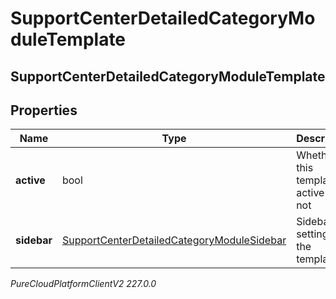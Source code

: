 # SupportCenterDetailedCategoryModuleTemplate

## SupportCenterDetailedCategoryModuleTemplate

## Properties

|Name | Type | Description | Notes|
|------------ | ------------- | ------------- | -------------|
| **active** | bool | Whether this template is active or not | |
| **sidebar** | [SupportCenterDetailedCategoryModuleSidebar](SupportCenterDetailedCategoryModuleSidebar) | Sidebar settings for the template | |



_PureCloudPlatformClientV2 227.0.0_
